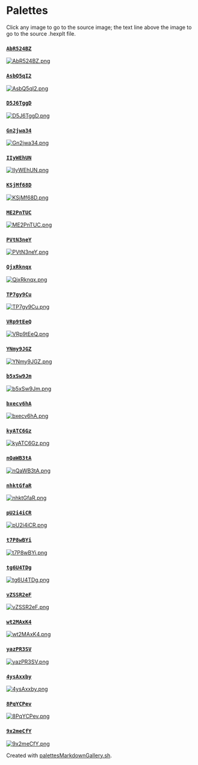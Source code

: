 # Palettes

Click any image to go to the source image; the text line above the image to go to the source .hexplt file.

### [`AbR524BZ`](AbR524BZ.hexplt)

[ ![AbR524BZ.png](AbR524BZ.png) ](AbR524BZ.png)

### [`AsbQ5qI2`](AsbQ5qI2.hexplt)

[ ![AsbQ5qI2.png](AsbQ5qI2.png) ](AsbQ5qI2.png)

### [`D5J6TggD`](D5J6TggD.hexplt)

[ ![D5J6TggD.png](D5J6TggD.png) ](D5J6TggD.png)

### [`Gn2jwa34`](Gn2jwa34.hexplt)

[ ![Gn2jwa34.png](Gn2jwa34.png) ](Gn2jwa34.png)

### [`IIyWEhUN`](IIyWEhUN.hexplt)

[ ![IIyWEhUN.png](IIyWEhUN.png) ](IIyWEhUN.png)

### [`KSjMf68D`](KSjMf68D.hexplt)

[ ![KSjMf68D.png](KSjMf68D.png) ](KSjMf68D.png)

### [`ME2PnTUC`](ME2PnTUC.hexplt)

[ ![ME2PnTUC.png](ME2PnTUC.png) ](ME2PnTUC.png)

### [`PVtN3neY`](PVtN3neY.hexplt)

[ ![PVtN3neY.png](PVtN3neY.png) ](PVtN3neY.png)

### [`QjxRknqx`](QjxRknqx.hexplt)

[ ![QjxRknqx.png](QjxRknqx.png) ](QjxRknqx.png)

### [`TP7gy9Cu`](TP7gy9Cu.hexplt)

[ ![TP7gy9Cu.png](TP7gy9Cu.png) ](TP7gy9Cu.png)

### [`VRp9tEeQ`](VRp9tEeQ.hexplt)

[ ![VRp9tEeQ.png](VRp9tEeQ.png) ](VRp9tEeQ.png)

### [`YNmy9JGZ`](YNmy9JGZ.hexplt)

[ ![YNmy9JGZ.png](YNmy9JGZ.png) ](YNmy9JGZ.png)

### [`b5xSw9Jm`](b5xSw9Jm.hexplt)

[ ![b5xSw9Jm.png](b5xSw9Jm.png) ](b5xSw9Jm.png)

### [`bxecv6hA`](bxecv6hA.hexplt)

[ ![bxecv6hA.png](bxecv6hA.png) ](bxecv6hA.png)

### [`kyATC6Gz`](kyATC6Gz.hexplt)

[ ![kyATC6Gz.png](kyATC6Gz.png) ](kyATC6Gz.png)

### [`nQaWB3tA`](nQaWB3tA.hexplt)

[ ![nQaWB3tA.png](nQaWB3tA.png) ](nQaWB3tA.png)

### [`nhktGfaR`](nhktGfaR.hexplt)

[ ![nhktGfaR.png](nhktGfaR.png) ](nhktGfaR.png)

### [`pU2i4iCR`](pU2i4iCR.hexplt)

[ ![pU2i4iCR.png](pU2i4iCR.png) ](pU2i4iCR.png)

### [`t7P8wBYi`](t7P8wBYi.hexplt)

[ ![t7P8wBYi.png](t7P8wBYi.png) ](t7P8wBYi.png)

### [`tg6U4TDg`](tg6U4TDg.hexplt)

[ ![tg6U4TDg.png](tg6U4TDg.png) ](tg6U4TDg.png)

### [`vZSSR2eF`](vZSSR2eF.hexplt)

[ ![vZSSR2eF.png](vZSSR2eF.png) ](vZSSR2eF.png)

### [`wt2MAxK4`](wt2MAxK4.hexplt)

[ ![wt2MAxK4.png](wt2MAxK4.png) ](wt2MAxK4.png)

### [`yazPR3SV`](yazPR3SV.hexplt)

[ ![yazPR3SV.png](yazPR3SV.png) ](yazPR3SV.png)

### [`4ysAxxby`](4ysAxxby.hexplt)

[ ![4ysAxxby.png](4ysAxxby.png) ](4ysAxxby.png)

### [`8PqYCPev`](8PqYCPev.hexplt)

[ ![8PqYCPev.png](8PqYCPev.png) ](8PqYCPev.png)

### [`9x2meCfY`](9x2meCfY.hexplt)

[ ![9x2meCfY.png](9x2meCfY.png) ](9x2meCfY.png)

Created with [palettesMarkdownGallery.sh](https://github.com/earthbound19/_ebDev/blob/master/scripts/palettesMarkdownGallery.sh).